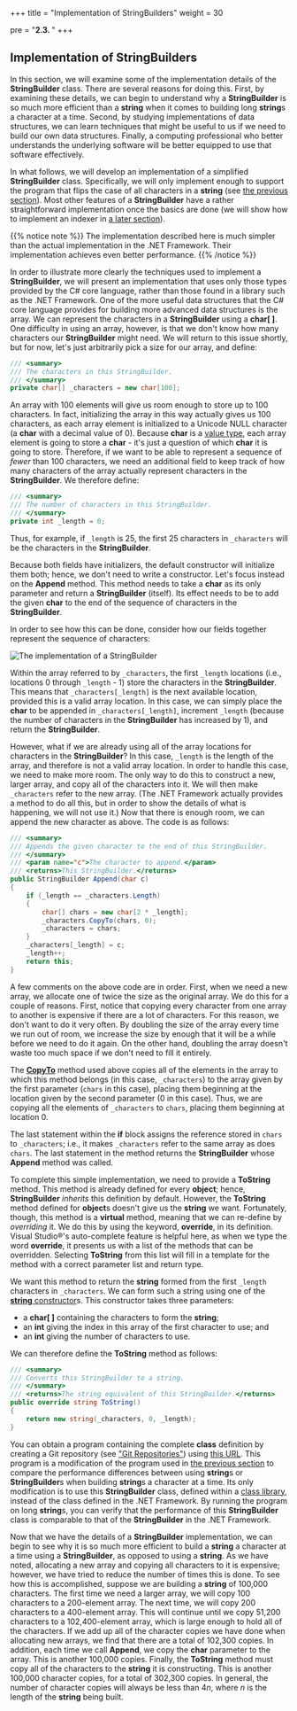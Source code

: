 +++
title = "Implementation of StringBuilders"
weight = 30

pre = "<b>2.3. </b>"
+++

## Implementation of **StringBuilder**s

In this section, we will examine some of the implementation details of
the **StringBuilder** class. There are several reasons for doing this.
First, by examining these details, we can begin to understand why a
**StringBuilder** is so much more efficient than a **string** when it
comes to building long **string**s a character at a time. Second, by
studying implementations of data structures, we can learn techniques
that might be useful to us if we need to build our own data structures.
Finally, a computing professional who better understands the underlying
software will be better equipped to use that software effectively.

In what follows, we will develop an implementation of a simplified
**StringBuilder** class. Specifically, we will only implement enough to
support the program that flips the case of all characters in a
**string** (see [the previous
section](/strings/stringbuilders)). Most other
features of a **StringBuilder** have a rather straightforward
implementation once the basics are done (we will show how to implement
an indexer in [a later
section](/appendix/syntax/indexers)). 

{{% notice note %}}
The 
implementation described here is much simpler than the actual
implementation in the .NET Framework.  Their implementation achieves
even better performance. 
{{% /notice %}}

In order to illustrate more clearly the techniques used to implement a
**StringBuilder**, we will present an implementation that uses only
those types provided by the C\#
core language, rather than those found in a library such as the .NET
Framework. One 
of the more useful data 
structures that the C\# core language provides for building more
advanced data structures 
is the array. We can represent the characters in a **StringBuilder**
using a **char\[ \]**. One difficulty in using an array, however, is
that we don't know how many characters our **StringBuilder** might need.
We will return to this issue shortly, but for now, let's just
arbitrarily pick a size for our array, and define:
```C#
/// <summary>
/// The characters in this StringBuilder.
/// </summary>
private char[] _characters = new char[100];
```
An array with 100 elements will give us room enough to store up to 100
characters. In fact, initializing the array in this way actually gives
us 100 characters, as each array element is initialized to a Unicode
NULL character (a **char** with a decimal value of 0). Because **char**
is a [value type](/appendix/syntax/reference-value),
each array element is going to store a **char** - it's just a question
of which **char** it is going to store. Therefore, if we want to be able
to represent a sequence of *fewer* than 100 characters, we need an
additional field to keep track of how many characters of the array
actually represent characters in the **StringBuilder**. We therefore
define:
```C#
/// <summary>
/// The number of characters in this StringBuilder.
/// </summary>
private int _length = 0;
```
Thus, for example, if `_length` is 25, the first 25 characters in
`_characters` will be the characters in the **StringBuilder**.

Because both fields have initializers, the default constructor will
initialize them both; hence, we don't need to write a constructor. Let's
focus instead on the **Append** method. This method needs to take a
**char** as its only parameter and return a **StringBuilder** (itself).
Its effect needs to be to add the given **char** to the end of the
sequence of characters in the **StringBuilder**.

In order to see how this can be done, consider how our fields together
represent the sequence of characters:

![The implementation of a StringBuilder](stringbuilder-impl.jpg)

Within the array referred to by `_characters`, the first `_length`
locations (i.e., locations 0 through `_length` - 1) store the
characters in the **StringBuilder**. This means that
`_characters[_length]` is the next available location, provided this is
a valid array location. In this case, we can simply place the **char**
to be appended in `_characters[_length]`, increment `_length` (because
the number of characters in the **StringBuilder** has increased by 1),
and return the **StringBuilder**.

However, what if we are already using all of the array locations for
characters in the **StringBuilder**? In this case, `_length` is the
length of the array, and therefore is not a valid array location. In
order to handle this case, we need to make more room. The only way to do
this to construct a new, larger array, and copy all of the characters
into it. We will then make `_characters` refer to the new array. (The
.NET Framework actually provides a method to do all this, but in order
to show the details of what is happening, we will not use it.) Now that
there is enough room, we can append the new character as above. The code
is as follows:
```C#
/// <summary>
/// Appends the given character to the end of this StringBuilder.
/// </summary>
/// <param name="c">The character to append.</param>
/// <returns>This StringBuilder.</returns>
public StringBuilder Append(char c)
{
    if (_length == _characters.Length)
    {
        char[] chars = new char[2 * _length];
        _characters.CopyTo(chars, 0);
        _characters = chars;
    }
    _characters[_length] = c;
    _length++;
    return this;
}
```
A few comments on the above code are in order. First, when we need a new
array, we allocate one of twice the size as the original array. We do
this for a couple of reasons. First, notice that copying every character
from one array to another is expensive if there are a lot of characters.
For this reason, we don't want to do it very often. By doubling the size
of the array every time we run out of room, we increase the size by
enough that it will be a while before we need to do it again. On the
other hand, doubling the array doesn't waste too much space if we don't
need to fill it entirely.

The
[**CopyTo**](https://docs.microsoft.com/en-us/dotnet/api/system.array.copyto?view=netframework-4.7.2#System_Array_CopyTo_System_Array_System_Int32_)
method used above copies all of the elements in the array to which this
method belongs (in this case, `_characters`) to the array given by the
first parameter (`chars` in this case), placing them beginning at the
location given by the second parameter (0 in this case). Thus, we are
copying all the elements of `_characters` to `chars`, placing them
beginning at location 0.

The last statement within the **if** block assigns the reference stored
in `chars` to `_characters`; i.e., it makes `_characters` refer to the
same array as does `chars`. The last statement in the method returns the
**StringBuilder** whose **Append** method was called.

<span id="overriding"></span> To complete this simple implementation, we
need to provide a **ToString** method. This method is already defined
for every **object**; hence, **StringBuilder** *inherits* this
definition by default. However, the **ToString** method defined for
**object**s doesn't give us the **string** we want. Fortunately, though,
this method is a **virtual** method, meaning that we can re-define by
*overriding* it. We do this by using the keyword, **override**, in its
definition. Visual Studio®'s auto-complete feature is helpful here,
as when we type the word **override**, it presents us with a list of the
methods that can be overridden. Selecting **ToString** from this list
will fill in a template for the method with a correct parameter list and
return type.

We want this method to return the **string** formed from the first
`_length` characters in `_characters`. We can form such a string using
one of the [**string**
constructor](https://docs.microsoft.com/en-us/dotnet/api/system.string.-ctor?view=netframework-4.7.2#System_String__ctor_System_Char___System_Int32_System_Int32_)s.
This constructor takes three parameters:

  - a **char\[ \]** containing the characters to form the **string**;
  - an **int** giving the index in this array of the first character to
    use; and
  - an **int** giving the number of characters to use.

We can therefore define the **ToString** method as follows:
```C#
/// <summary>
/// Converts this StringBuilder to a string.
/// </summary>
/// <returns>The string equivalent of this StringBuilder.</returns>
public override string ToString()
{
    return new string(_characters, 0, _length);
}
```
You can obtain a program containing the complete **class** definition by
creating a Git repository (see ["Git
Repositories"](/appendix/vs/repos)) using
[this URL](https://classroom.github.com/a/u_vizKQg). This program is a
modification of the program used in [the previous
section](/strings/stringbuilders) to compare the performance
differences between using
**string**s or **StringBuilder**s when building **string**s a
character at a time. Its only modification is to use this
**StringBuilder** class, defined within a [class
library](/appendix/vs/class-libraries), instead of
the class defined in the .NET Framework. By running the program on long
**string**s, you can verify that the performance of this
**StringBuilder** class is comparable to that of the **StringBuilder**
in the .NET Framework.

Now that we have the details of a **StringBuilder** implementation, we
can begin to see why it is so much more efficient to build a **string**
a character at a time using a **StringBuilder**, as opposed to using a
**string**. As we have noted, allocating a new array and copying all
characters to it is expensive; however, we have tried to reduce the
number of times this is done. To see how this is accomplished, suppose
we are building a **string** of 100,000 characters. The first time we
need a larger array, we will copy 100 characters to a 200-element array.
The next time, we will copy 200 characters to a 400-element array. This
will continue until we copy 51,200 characters to a 102,400-element
array, which is large enough to hold all of the characters. If we add up
all of the character copies we have done when allocating new arrays, we
find that there are a total of 102,300 copies. In addition, each time we
call **Append**, we copy the **char** parameter to the array. This is
another 100,000 copies. Finally, the **ToString** method must copy all
of the characters to the **string** it is constructing. This is another
100,000 character copies, for a total of 302,300 copies. In general, the
number of character copies will always be less than 4*n*, where *n* is
the length of the **string** being built.
